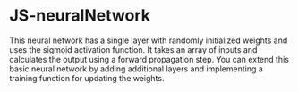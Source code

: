 # JS-neuralNetwork
This neural network has a single layer with randomly initialized weights and uses the sigmoid activation function. It takes an array of inputs and calculates the output using a forward propagation step. You can extend this basic neural network by adding additional layers and implementing a training function for updating the weights.
